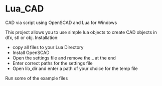 # Lua_CAD
CAD via script using OpenSCAD and Lua for Windows

This project allows you to use simple lua objects to create CAD objects in dfx, stl or obj.
Installation:
* copy all files to your Lua Directory
* Install OpenSCAD
* Open the settings file and remove the _ at the end
* Enter correct paths for the settings file
* Open lib_dir and enter a path of your choice for the temp file

Run some of the example files
